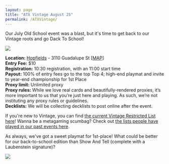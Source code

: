 ```yaml
---
layout: page
title: "ATX Vintage August 25"
permalink: /ATXVintage/
---
```

Our July Old School event was a blast, but it's time to get back to our Vintage roots and go Dack To School!

![](https://images.lonestarlhurgoyfs.com/2018/08/25/poster.jpg)

**Location:** [Hopfields](https://hopfieldsaustin.com/) - 3110 Guadalupe St [[MAP](https://goo.gl/maps/3jzRqfxVtcC2)]   
**Entry Fee:** $10   
**Registration:** 10:30 registration, with an 11:00 start time   
**Payout:** 100% of entry fees go to the top Top 4; high-end playmat and invite to year-end championship for 1st Place   
**Proxy limit:** Unlimited proxy   
**Proxy rules:** While we love real cards and beautifully-rendered proxies, it’s more important to us that you’re just here and playing. As such, we’re not instituting any proxy rules or guidelines.   
**Decklists:** We will be collecting decklists to post online after the event.   

If you're new to Vintage, you can find [the current Vintage Restricted List here](https://magic.wizards.com/en/game-info/gameplay/formats/vintage)! Wanna be a metagaming scumbag? Check out [the lists people have played in our past events here](https://lonestarlhurgoyfs.com).

As always, we've got a sweet playmat for 1st-place! What could be better for our back-to-school edition than Show And Tell (complete with a Laubenstein signature)?

![](https://images.lonestarlhurgoyfs.com/2018/08/25/playmat.jpg) 
